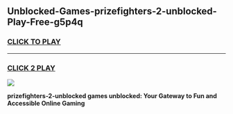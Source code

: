 
## Unblocked-Games-prizefighters-2-unblocked-Play-Free-g5p4q
<h3>
<a href="https://premium76.site?title=prizefighters-2-unblocked&ref=23A">CLICK TO PLAY</a></h3>
<hr>

<h3>
<a href="https://premium76.site?title=prizefighters-2-unblocked&ref=23A">CLICK 2 PLAY</a>
  
</h3>

<a href="https://premium76.site?title=prizefighters-2-unblocked&ref=23A"><img src="https://clearcache.store/games.png"></a>


**prizefighters-2-unblocked games unblocked: Your Gateway to Fun and Accessible Online Gaming**
